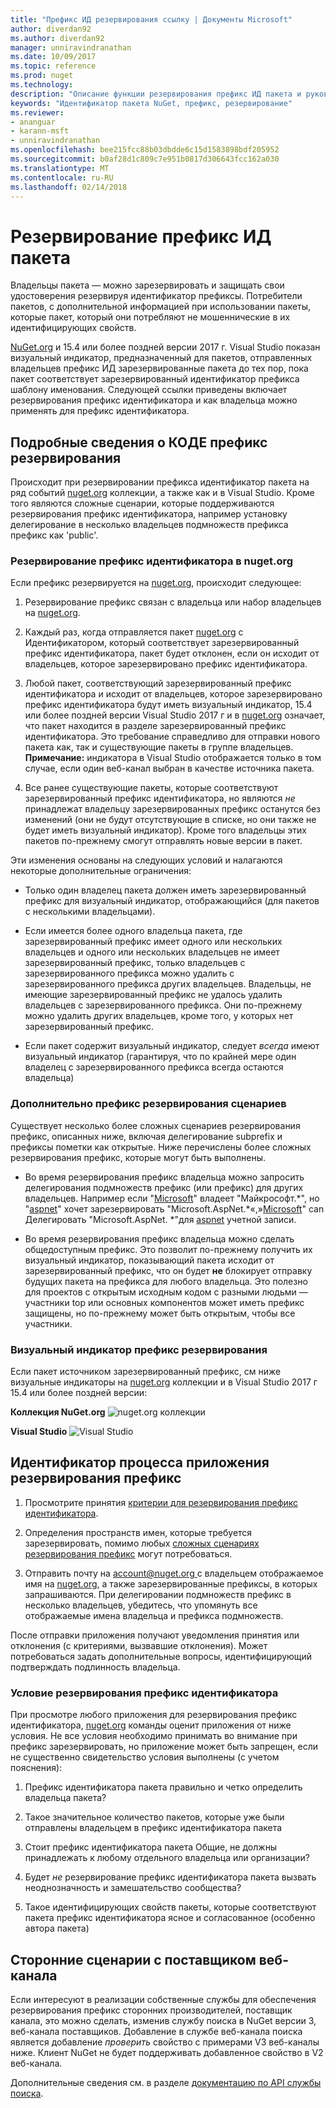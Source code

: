 ```yaml
---
title: "Префикс ИД резервирования ссылку | Документы Microsoft"
author: diverdan92
ms.author: diverdan92
manager: unniravindranathan
ms.date: 10/09/2017
ms.topic: reference
ms.prod: nuget
ms.technology: 
description: "Описание функции резервирования префикс ИД пакета и руководство по созданию настройке."
keywords: "Идентификатор пакета NuGet, префикс, резервирование"
ms.reviewer:
- ananguar
- karann-msft
- unniravindranathan
ms.openlocfilehash: bee215fcc88b03dbdde6c15d1583898bdf205952
ms.sourcegitcommit: b0af28d1c809c7e951b0817d306643fcc162a030
ms.translationtype: MT
ms.contentlocale: ru-RU
ms.lasthandoff: 02/14/2018
---
```

# <a name="package-id-prefix-reservation"></a>Резервирование префикс ИД пакета

Владельцы пакета — можно зарезервировать и защищать свои удостоверения резервируя идентификатор префиксы. Потребители пакетов, с дополнительной информацией при использовании пакеты, которые пакет, который они потребляют не мошеннические в их идентифицирующих свойств. 

[NuGet.org](https://www.nuget.org/) и 15.4 или более поздней версии 2017 г. Visual Studio показан визуальный индикатор, предназначенный для пакетов, отправленных владельцев префикс ИД зарезервированные пакета до тех пор, пока пакет соответствует зарезервированный идентификатор префикса шаблону именования. Следующей ссылки приведены включает резервирования префикс идентификатора и как владельца можно применять для префикс идентификатора.

## <a name="id-prefix-reservation-details"></a>Подробные сведения о КОДЕ префикс резервирования

Происходит при резервировании префикса идентификатор пакета на ряд событий [nuget.org](https://www.nuget.org/) коллекции, а также как и в Visual Studio. Кроме того являются сложные сценарии, которые поддерживаются резервирования префикс идентификатора, например установку делегирование в несколько владельцев подмножеств префикса префикс как 'public'.

### <a name="id-prefix-reservation-on-nugetorg"></a>Резервирование префикс идентификатора в nuget.org

Если префикс резервируется на [nuget.org](https://www.nuget.org/), происходит следующее:

1. Резервирование префикс связан с владельца или набор владельцев на [nuget.org](https://www.nuget.org/).

1. Каждый раз, когда отправляется пакет [nuget.org](https://www.nuget.org/) с Идентификатором, который соответствует зарезервированный префикс идентификатора, пакет будет отклонен, если он исходит от владельцев, которое зарезервировано префикс идентификатора.

1. Любой пакет, соответствующий зарезервированный префикс идентификатора и исходит от владельцев, которое зарезервировано префикс идентификатора будут иметь визуальный индикатор, 15.4 или более поздней версии Visual Studio 2017 г и в [nuget.org](https://www.nuget.org/) означает, что пакет находится в разделе зарезервированный префикс идентификатора. Это требование справедливо для отправки нового пакета как, так и существующие пакеты в группе владельцев. **Примечание:** индикатора в Visual Studio отображается только в том случае, если один веб-канал выбран в качестве источника пакета.

1. Все ранее существующие пакеты, которые соответствуют зарезервированный префикс идентификатора, но являются *не* принадлежат владельцу зарезервированных префикс останутся без изменений (они не будут отсутствующие в списке, но они также не будет иметь визуальный индикатор). Кроме того владельцы этих пакетов по-прежнему смогут отправлять новые версии в пакет.

Эти изменения основаны на следующих условий и налагаются некоторые дополнительные ограничения:

- Только один владелец пакета должен иметь зарезервированный префикс для визуальный индикатор, отображающийся (для пакетов с несколькими владельцами).

- Если имеется более одного владельца пакета, где зарезервированный префикс имеет одного или нескольких владельцев и одного или нескольких владельцев не имеет зарезервированный префикс, только владельцев с зарезервированного префикса можно удалить с зарезервированного префикса других владельцев. Владельцы, не имеющие зарезервированный префикс не удалось удалить владельцев с зарезервированного префикса. Они по-прежнему можно удалить других владельцев, кроме того, у которых нет зарезервированный префикс.

- Если пакет содержит визуальный индикатор, следует *всегда* имеют визуальный индикатор (гарантируя, что по крайней мере один владелец с зарезервированного префикса всегда остаются владельца)

### <a name="advanced-prefix-reservation-scenarios"></a>Дополнительно префикс резервирования сценариев

Существует несколько более сложных сценариев резервирования префикс, описанных ниже, включая делегирование subprefix и префиксы пометки как открытые. Ниже перечислены более сложных резервирования префикс, которые могут быть выполнены. 

- Во время резервирования префикс владельца можно запросить делегирования подмножеств префикс (или префикс) для других владельцев. Например если "[Microsoft](https://www.nuget.org/profiles/microsoft)" владеет "Майкрософт.\*", но "[aspnet](https://www.nuget.org/profiles/aspnet)" хочет зарезервировать "Microsoft.AspNet.\*«,»[Microsoft](https://www.nuget.org/profiles/microsoft)" can Делегировать "Microsoft.AspNet. \*"для [aspnet](https://www.nuget.org/profiles/aspnet) учетной записи.

- Во время резервирования префикс владельца можно сделать общедоступным префикс. Это позволит по-прежнему получить их визуальный индикатор, показывающий пакета исходит от зарезервированный префикс, что он будет **не** блокирует отправку будущих пакета на префикса для любого владельца. Это полезно для проектов с открытым исходным кодом с разными людьми — участники top или основных компонентов может иметь префикс защищены, но по-прежнему может быть открытым, чтобы все участники. 

### <a name="prefix-reservation-visual-indicator"></a>Визуальный индикатор префикс резервирования

Если пакет источником зарезервированный префикс, см ниже визуальные индикаторы на [nuget.org](https://www.nuget.org/) коллекции и в Visual Studio 2017 г 15.4 или более поздней версии:

**Коллекция NuGet.org**
![nuget.org коллекции](media/nuget-gallery-reserved-prefix.png)

**Visual Studio**
![Visual Studio](media/visual-studio-reserved-prefix.png)

## <a name="id-prefix-reservation-application-process"></a>Идентификатор процесса приложения резервирования префикс

1. Просмотрите принятия [критерии для резервирования префикс идентификатора](#id-prefix-reservation-criteria).

1. Определения пространств имен, которые требуется зарезервировать, помимо любых [сложных сценариях резервирования префикс](#advanced-prefix-reservation-scenarios) могут потребоваться.

1. Отправить почту на [ account@nuget.org ](mailto:account@nuget.org) с владельцем отображаемое имя на [nuget.org](https://www.nuget.org/), а также зарезервированные префиксы, в которых запрашиваются. При делегировании подмножеств префикс в несколько владельцев, убедитесь, что упомянуть все отображаемые имена владельца и префикса подмножеств.

После отправки приложения получают уведомления принятия или отклонения (с критериями, вызвавшие отклонения). Может потребоваться задать дополнительные вопросы, идентифицирующий подтверждать подлинность владельца.

### <a name="id-prefix-reservation-criteria"></a>Условие резервирования префикс идентификатора

При просмотре любого приложения для резервирования префикс идентификатора, [nuget.org](https://www.nuget.org/) команды оценит приложения от ниже условия. Не все условия необходимо принимать во внимание при префикс зарезервировать, но приложение может быть запрещен, если не существенно свидетельство условия выполнены (с учетом пояснения):

1. Префикс идентификатора пакета правильно и четко определить владельца пакета?

1. Такое значительное количество пакетов, которые уже были отправлены владельцем в префикс идентификатора пакета

1. Стоит префикс идентификатора пакета Общие, не должны принадлежать к любому отдельного владельца или организации?

1. Будет *не* резервирование префикс идентификатора пакета вызвать неоднозначность и замешательство сообщества?

1. Такое идентифицирующих свойств пакеты, которые соответствуют пакета префикс идентификатора ясное и согласованное (особенно автора пакета)

## <a name="third-party-feed-provider-scenarios"></a>Сторонние сценарии с поставщиком веб-канала

Если интересуют в реализации собственные службы для обеспечения резервирования префикс сторонних производителей, поставщик канала, это можно сделать, изменив службу поиска в NuGet версии 3, веб-канала поставщиков. Добавление в службе веб-канала поиска является добавление *проверить* свойство с примерами V3 веб-каналы ниже. Клиент NuGet не будет поддерживать добавленное свойство в V2 веб-канала.

Дополнительные сведения см. в разделе [документацию по API службы поиска](../api/search-query-service-resource.md).
